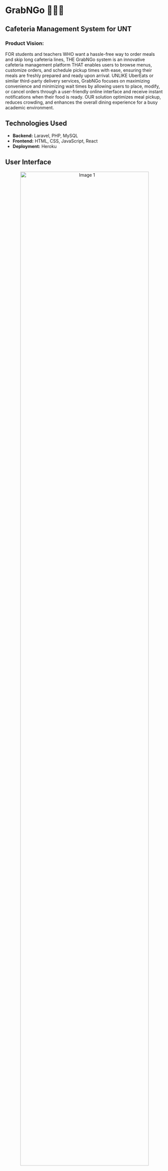 # GrabNGo 🍕🍔🍟
## Cafeteria Management System for UNT 

### Product Vision:
FOR students and teachers WHO want a hassle-free way to order meals and skip long cafeteria lines, THE GrabNGo system is an innovative cafeteria management platform THAT enables users to browse menus, customize orders, and schedule pickup times with ease, ensuring their meals are freshly prepared and ready upon arrival. UNLIKE UberEats or similar third-party delivery services, GrabNGo focuses on maximizing convenience and minimizing wait times by allowing users to place, modify, or cancel orders through a user-friendly online interface and receive instant notifications when their food is ready. OUR solution optimizes meal pickup, reduces crowding, and enhances the overall dining experience for a busy academic environment.

## Technologies Used  
- **Backend:** Laravel, PHP, MySQL  
- **Frontend:** HTML, CSS, JavaScript, React  
- **Deployment:** Heroku  

## User Interface

<div align="center">
    <img src="/UI screens/Picture1.png" alt="Image 1" style="width: 90%; height: auto; display: block; margin-bottom: 20px;">
    <img src="/UI screens/Picture2.png" alt="Image 2" style="width: 90%; height: auto; display: block; margin-bottom: 20px;">
    <img src="/UI screens/Picture3.png" alt="Image 3" style="width: 90%; height: auto; display: block; margin-bottom: 20px;">
    <img src="/UI screens/Picture6.png" alt="Image 4" style="width: 90%; height: auto; display: block; margin-bottom: 20px;">
    <img src="/UI screens/Picture7.png" alt="Image 5" style="width: 90%; height: auto; display: block; margin-bottom: 20px;">
    <img src="/UI screens/Picture8.png" alt="Image 6" style="width: 90%; height: auto; display: block;">
</div>


## Software Architecture – Layered Architecture

The Main Database that we’ve used for our project is MYSQL. We use the Laravel PHP framework which facilitates robust web application development with built-in tools for database and a few templates. We mainly focused on User Authentication, creating a secure payment portal, creating a user-friendly UI for ordering online, and sending email notifications to users.

<div align="center">
    <img src="/UI screens/software architecture.png" alt="Image 1" style="width: 90%; height: auto; display: block; margin-bottom: 20px;">
</div>

## Cloud Infrastructure

<div align="center">
    <img src="/UI screens/cloud.png" alt="Image 1" style="width: 90%; height: auto; display: block; margin-bottom: 20px;">
</div>

## CICD Pipeline
### CI
The CI Pipeline runs automatically during every pull request. The migrations and tests run, and the output indicates whether they were successful or unsuccessful.

### CD
Link your Heroku app to a GitHub repo in the Heroku dashboard under the Deploy tab, select the branch you want to deploy from (master), and enable Automatic Deploys, so each push to the branch triggers a deployment.
These are the steps used for continuous deployment using Heruko once the code gets updated the pipeline gets triggered.
<div align="center">
    <img src="/UI screens/cicd.png" alt="Image 1" style="width: 90%; height: auto; display: block; margin-bottom: 20px;">
</div>

## DevOps Metrics Trends Chart:

 1. **Deployment Frequency:** A deployment rate of one deployment each week (There was a deployment of defects during the previous week), demonstrating our dedication to being agile and responsive in promptly addressing stakeholder feedback.
 2. **Percentage of Failed Deployments:** Of the 5 deployments within the month, none failed, leading to a failure rate of 0. This underscores the success of our testing methodologies and deployment automation, even on a smaller scale.
3. **Lead Time from Development to Deployment:** The typical time taken from integrating code changes to their deployment on our development server is 15 minutes, demonstrating our capability to advance changes through the deployment pipeline quickly.
4. **Change Volume:** In the last month, our team has recorded an average of 35 commits and 20 pull requests on GitHub, demonstrating steady development engagement and teamwork among members.
5. **Mean Time to Recovery (MTTR):** In case of an incident, our team can restore service in about 17 minutes, reducing any interruptions to the project development and guaranteeing a prompt resolution of any issues.

<div align="center">
    <img src="/UI screens/devops.png" alt="Image 1" style="width: 90%; height: auto; display: block; margin-bottom: 20px;">
</div>
